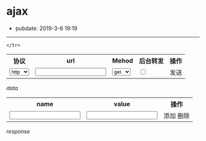 # ajax

- pubdate: 2019-3-6 19:19

------

<script src="/static/mui.min.js"></script>

<table>
    <tr>
        <th>协议</th>
        <th>url</th>
        <th>Mehod</th>
        <th title="解决跨域问题">后台转发</th>
        <th>操作</th>
    </tr>
    <tr>
        <td>
            <select id="protocol" id="">
                <option value="http">http</option>
                <option value="https">https</option>
            </select>
        </td>
        <td><input id='url' type="text"></td>
        <td>
            <select name="mehod" id="">
                <option value="get">get</option>
                <option value="post">post</option>
            </select>
        </td>
        <td  title="解决跨域问题，这将在data中添加一个 __proxyUrl__ 的参数用来指定要转发到的url">
           <input type="checkbox" id="proxy">
        </td>
        <td>
            <a class="button" onclick="trysend()">发送</a>
        </td>
       
    </tr>
</table>

*data*
<table id="query">
    <tr>
        <th>name</th>
        <th>value</th>
        <th>操作</th>
    </tr>
    <tr class="only">
        <td><input class="parName" type="text"></td>
        <td><input class="parValue" type="text"></td>
        <td>
            <a class="button add">添加</a> <a class="button remove">删除</a>
        </td>
    </tr>
</table>

*response*
<pre><code class="json" id='res'></code></pre>

<script>
    function trysend(){
        try {
            send()
        } catch (error) {
            mui('#res')[0].innerHTML = error
            hljs.highlightBlock(mui('#res')[0]);
        }
    }
    function send() {
        let url=mui('#protocol')[0].value+ "://" + mui('#url')[0].value
        let data={};
        if(mui('#proxy')[0].checked){
            data['__proxyUrl__']=url
            url="http://shenzilong.cn/blog/proxy"
            console.log("转发");
        }
        let parName=mui('.parName')
        let parValue=mui('.parValue')
        for (let i = 0; i < parName.length; i++) {
            const name = parName[i].value;
            const value = parValue[i].value;
            if(name==="")
                continue
            data[name]=value
        }
        mui.ajax({
            url,
            data,
            dataType: 'json',
            type: mui('[name=mehod]')[0].value,
            timeout: 10000,
            success:load,
            error: function (xhr, type, errorThrown) {
                load(errorThrown)
            }
        });

        function load(res){
            console.log(res);
            if(res instanceof Object)
                res=JSON.stringify(res,null,4)
            mui('#res')[0].innerHTML = res
            hljs.highlightBlock(mui('#res')[0]);
        }
    }
    mui('body').on('click', '.add', function (e) {
        let thisTr = this.parentNode.parentNode
        let tr = document.createElement('tr')
        tr.innerHTML = thisTr.innerHTML
        mui('#query')[0].appendChild(tr)
    })
    mui('body').on('click', '.remove', function (e) {
        let thisTr = this.parentNode.parentNode
        if (thisTr.classList.contains('only'))
            return;
        thisTr.remove()
    })
</script>